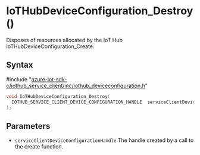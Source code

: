 # IoTHubDeviceConfiguration_Destroy()

Disposes of resources allocated by the IoT Hub IoTHubDeviceConfiguration_Create.

## Syntax

\#include "[azure-iot-sdk-c/iothub_service_client/inc/iothub_deviceconfiguration.h](../iothub-deviceconfiguration-h.md)"  
```C
void IoTHubDeviceConfiguration_Destroy(
  IOTHUB_SERVICE_CLIENT_DEVICE_CONFIGURATION_HANDLE  serviceClientDeviceConfigurationHandle
);
```

## Parameters
* `serviceClientDeviceConfigurationHandle` The handle created by a call to the create function.

